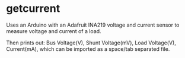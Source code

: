 # getcurrent
Uses an Arduino with an Adafruit INA219 voltage and current sensor to measure voltage and current of a load.

Then prints out: Bus Voltage(V), Shunt Voltage(mV), Load Voltage(V), Current(mA), which can be imported as a space/tab separated file.
